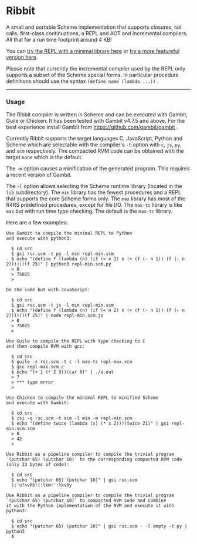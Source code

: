 # Ribbit

A small and portable Scheme implementation that supports closures, tail calls, first-class continuations, a REPL and AOT and incremental compilers. All that for a run time footprint around 4 KB!

You can [try the REPL with a minimal library here](https://udem-dlteam.github.io/ribbit/repl-min.html) or [try a more featureful version here](https://udem-dlteam.github.io/ribbit/repl-max.html).

Please note that currently the incremental compiler used by the REPL only supports a subset of the Scheme special forms. In particular procedure definitions should use the syntax `(define name (lambda ...))` .

<hr>

### Usage

The Ribbit compiler is written in Scheme and can be executed with Gambit, Guile or Chicken. It has been tested with Gambit v4.7.5 and above. For the best experience install Gambit from https://github.com/gambit/gambit .

Currently Ribbit supports the target languages C, JavaScript, Python and Scheme which are selectable with the compiler's `-t` option with `c`, `js`, `py`, and `scm` respectively.  The compacted RVM code can be obtained with the target `none` which is the default.

The `-m` option causes a minification of the generated program. This requires a recent version of Gambit.

The `-l` option allows selecting the Scheme runtime library (located in the `lib` subdirectory). The `min` library has the fewest procedures and a REPL that supports the core Scheme forms only. The `max` library has most of the R4RS predefined procedures, except for file I/O. The `max-tc` library is like `max` but with run time type checking. The default is the `max-tc` library.

Here are a few examples:

    Use Gambit to compile the minimal REPL to Python
    and execute with python3:

      $ cd src
      $ gsi rsc.scm -t py -l min repl-min.scm
      $ echo "(define f (lambda (n) (if (< n 2) n (+ (f (- n 1)) (f (- n 2))))))(f 25)" | python3 repl-min.scm.py
      > 0
      > 75025
      > 

    Do the same but with JavaScript:

      $ cd src
      $ gsi rsc.scm -t js -l min repl-min.scm
      $ echo "(define f (lambda (n) (if (< n 2) n (+ (f (- n 1)) (f (- n 2))))))(f 25)" | node repl-min.scm.js
      > 0
      > 75025
      > 

    Use Guile to compile the REPL with type checking to C
    and then compile RVM with gcc:

      $ cd src
      $ guile -s rsc.scm -t c -l max-tc repl-max.scm
      $ gcc repl-max.scm.c
      $ echo "(+ 1 (* 2 3))(car 0)" | ./a.out
      > 7
      > *** type error
      > 

    Use Chicken to compile the minimal REPL to minified Scheme
    and execute with Gambit:

      $ cd src
      $ csi -q rsc.scm -t scm -l min -m repl-min.scm
      $ echo "(define twice (lambda (x) (* x 2)))(twice 21)" | gsi repl-min.scm.scm
      > 0
      > 42
      > 

    Use Ribbit as a pipeline compiler to compile the trivial program
    `(putchar 65) (putchar 10)` to the corresponding compacted RVM code
    (only 23 bytes of code):

      $ cd src
      $ echo "(putchar 65) (putchar 10)" | gsi rsc.scm
      );'u?>vR6!(:lkm!':lkv6y

    Use Ribbit as a pipeline compiler to compile the trivial program
    `(putchar 65) (putchar 10)` to compacted RVM code and combine
    it with the Python implementation of the RVM and execute it with python3:

      $ cd src
      $ echo "(putchar 65) (putchar 10)" | gsi rsc.scm - -l empty -t py | python3
      A
